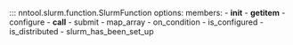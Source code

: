 ::: nntool.slurm.function.SlurmFunction
    options:
        members:
          - __init__
          - __getitem__
          - configure
          - __call__
          - submit
          - map_array
          - on_condition
          - is_configured
          - is_distributed
          - slurm_has_been_set_up

